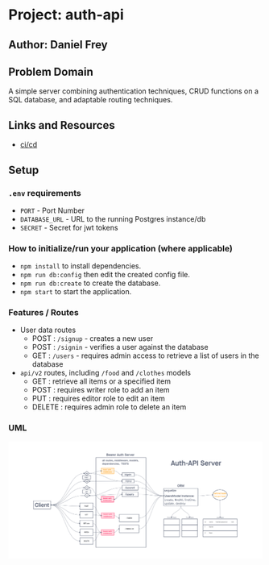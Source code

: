 # Project: auth-api

## Author: Daniel Frey

## Problem Domain

A simple server combining authentication techniques, CRUD functions on a SQL database, and adaptable routing techniques.

## Links and Resources

- [ci/cd](https://github.com/DSFrey/auth-api/actions)

## Setup

### `.env` requirements 
- `PORT` - Port Number
- `DATABASE_URL` - URL to the running Postgres instance/db
- `SECRET` - Secret for jwt tokens

### How to initialize/run your application (where applicable)

- `npm install` to install dependencies.
- `npm run db:config` then edit the created config file.
- `npm run db:create` to create the database.
- `npm start` to start the application.

### Features / Routes

- User data routes
  - POST : `/signup` - creates a new user
  - POST : `/signin` - verifies a user against the database
  - GET : `/users` - requires admin access to retrieve a list of users in the database
- `api/v2` routes, including `/food` and `/clothes` models
  - GET : retrieve all items or a specified item
  - POST : requires writer role to add an item
  - PUT : requires editor role to edit an item
  - DELETE : requires admin role to delete an item

### UML

![auth-api UML](./auth-api.png)
